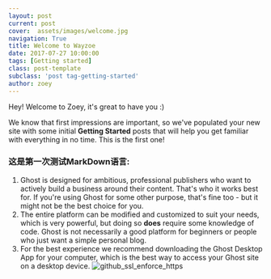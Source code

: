 ```yaml
---
layout: post
current: post
cover:  assets/images/welcome.jpg
navigation: True
title: Welcome to Wayzoe
date: 2017-07-27 10:00:00
tags: [Getting started]
class: post-template
subclass: 'post tag-getting-started'
author: zoey
---
```


Hey! Welcome to Zoey, it's great to have you :)

We know that first impressions are important, so we've populated your new site with some initial **Getting Started** posts that will help you get familiar with everything in no time. This is the first one!

### 这是第一次测试MarkDown语言:
1. Ghost is designed for ambitious, professional publishers who want to actively build a business around their content. That's who it works best for. If you're using Ghost for some other purpose, that's fine too - but it might not be the best choice for you.
2. The entire platform can be modified and customized to suit your needs, which is very powerful, but doing so **does** require some knowledge of code. Ghost is not necessarily a good platform for beginners or people who just want a simple personal blog.
3. For the best experience we recommend downloading the Ghost Desktop App for your computer, which is the best way to access your Ghost site on a desktop device.
![github_ssl_enforce_https](https://i.loli.net/2018/09/27/5bace41f6b680.png)


